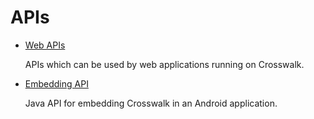 # APIs

*   [Web APIs](/documentation/apis/web_apis.html)

    APIs which can be used by web applications running on Crosswalk.

*   [Embedding API](/documentation/apis/embedding_api.html)

    Java API for embedding Crosswalk in an Android application.
